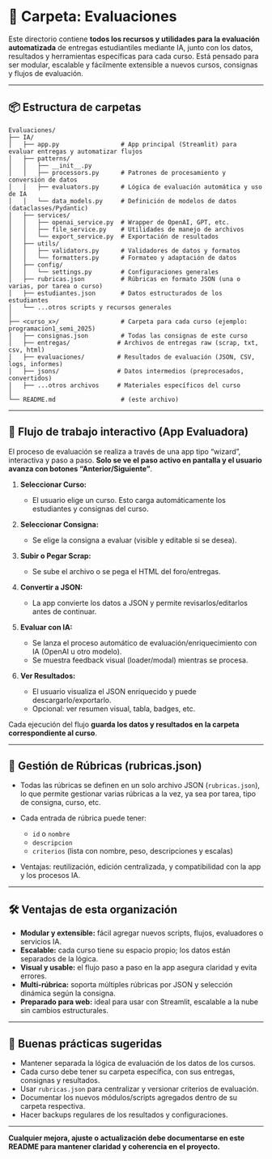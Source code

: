 # 📁 Carpeta: Evaluaciones

Este directorio contiene **todos los recursos y utilidades para la evaluación automatizada** de entregas estudiantiles mediante IA, junto con los datos, resultados y herramientas específicas para cada curso. Está pensado para ser modular, escalable y fácilmente extensible a nuevos cursos, consignas y flujos de evaluación.

---

## 📦 Estructura de carpetas

```
Evaluaciones/
├── IA/
│   ├── app.py                 # App principal (Streamlit) para evaluar entregas y automatizar flujos
│   ├── patterns/
│   │   ├── __init__.py
│   │   ├── processors.py      # Patrones de procesamiento y conversión de datos
│   │   ├── evaluators.py      # Lógica de evaluación automática y uso de IA
│   │   └── data_models.py     # Definición de modelos de datos (dataclasses/Pydantic)
│   ├── services/
│   │   ├── openai_service.py  # Wrapper de OpenAI, GPT, etc.
│   │   ├── file_service.py    # Utilidades de manejo de archivos
│   │   └── export_service.py  # Exportación de resultados
│   ├── utils/
│   │   ├── validators.py      # Validadores de datos y formatos
│   │   └── formatters.py      # Formateo y adaptación de datos
│   ├── config/
│   │   └── settings.py        # Configuraciones generales
│   ├── rubricas.json          # Rúbricas en formato JSON (una o varias, por tarea o curso)
│   ├── estudiantes.json       # Datos estructurados de los estudiantes
│   └── ...otros scripts y recursos generales
│
├── <curso_x>/                 # Carpeta para cada curso (ejemplo: programacion1_semi_2025)
│   ├── consignas.json         # Todas las consignas de este curso
│   ├── entregas/             # Archivos de entregas raw (scrap, txt, csv, html)
│   ├── evaluaciones/         # Resultados de evaluación (JSON, CSV, logs, informes)
│   ├── jsons/                # Datos intermedios (preprocesados, convertidos)
│   ├── ...otros archivos     # Materiales específicos del curso
│
└── README.md                  # (este archivo)
```

---

## 🚦 Flujo de trabajo interactivo (App Evaluadora)

El proceso de evaluación se realiza a través de una app tipo “wizard”, interactiva y paso a paso. **Solo se ve el paso activo en pantalla y el usuario avanza con botones “Anterior/Siguiente”**.

1. **Seleccionar Curso:**

   * El usuario elige un curso. Esto carga automáticamente los estudiantes y consignas del curso.
2. **Seleccionar Consigna:**

   * Se elige la consigna a evaluar (visible y editable si se desea).
3. **Subir o Pegar Scrap:**

   * Se sube el archivo o se pega el HTML del foro/entregas.
4. **Convertir a JSON:**

   * La app convierte los datos a JSON y permite revisarlos/editarlos antes de continuar.
5. **Evaluar con IA:**

   * Se lanza el proceso automático de evaluación/enriquecimiento con IA (OpenAI u otro modelo).
   * Se muestra feedback visual (loader/modal) mientras se procesa.
6. **Ver Resultados:**

   * El usuario visualiza el JSON enriquecido y puede descargarlo/exportarlo.
   * Opcional: ver resumen visual, tabla, badges, etc.

Cada ejecución del flujo **guarda los datos y resultados en la carpeta correspondiente al curso**.

---

## 📄 Gestión de Rúbricas (rubricas.json)

* Todas las rúbricas se definen en un solo archivo JSON (`rubricas.json`), lo que permite gestionar varias rúbricas a la vez, ya sea por tarea, tipo de consigna, curso, etc.
* Cada entrada de rúbrica puede tener:

  * `id` o `nombre`
  * `descripcion`
  * `criterios` (lista con nombre, peso, descripciones y escalas)
* Ventajas: reutilización, edición centralizada, y compatibilidad con la app y los procesos IA.

---

## 🛠️ Ventajas de esta organización

* **Modular y extensible:** fácil agregar nuevos scripts, flujos, evaluadores o servicios IA.
* **Escalable:** cada curso tiene su espacio propio; los datos están separados de la lógica.
* **Visual y usable:** el flujo paso a paso en la app asegura claridad y evita errores.
* **Multi-rúbrica:** soporta múltiples rúbricas por JSON y selección dinámica según la consigna.
* **Preparado para web:** ideal para usar con Streamlit, escalable a la nube sin cambios estructurales.

---

## 📌 Buenas prácticas sugeridas

* Mantener separada la lógica de evaluación de los datos de los cursos.
* Cada curso debe tener su carpeta específica, con sus entregas, consignas y resultados.
* Usar `rubricas.json` para centralizar y versionar criterios de evaluación.
* Documentar los nuevos módulos/scripts agregados dentro de su carpeta respectiva.
* Hacer backups regulares de los resultados y configuraciones.

---

**Cualquier mejora, ajuste o actualización debe documentarse en este README para mantener claridad y coherencia en el proyecto.**
